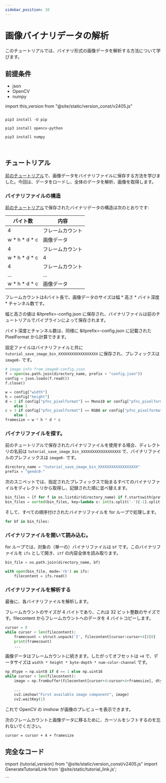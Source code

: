 ```yaml
---
sidebar_position: 10
---
```


# 画像バイナリデータの解析

このチュートリアルでは、バイナリ形式の画像データを解析する方法について学びます。

## 前提条件
 
* json
* OpenCV
* numpy

import this_version from "@site/static/version_const/v2405.js"

<pre>
<code class="language-bash">
pip3 install -U pip<br />
pip3 install opencv-python<br />
pip3 install numpy<br />
</code>
</pre>

## チュートリアル

[前のチュートリアル](save-image-bin)で、画像データをバイナリファイルに保存する方法を学びました。今回は、データをロードし、全体のデータを解析、画像を取得します。

### バイナリファイルの構造 

[前のチュートリアル](save-image-bin)で保存されたバイナリデータの構造は次のとおりです:

| バイト数 | 内容         |
|----------|--------------|
| 4        | フレームカウント   |
| w \* h \* d \* c | 画像データ |
| 4        | フレームカウント   |
| w \* h \* d \* c | 4          |
| 4        | フレームカウント   |
| ...      | ...        |
| w \* h \* d \* c | 画像データ |

フレームカウントは4バイト長で、画像データのサイズは幅 * 高さ * バイト深度 * チャンネル数です。

幅と高さの値は &ltprefix>-config.json に保存され、バイナリファイルは前のチュートリアルでパイプラインによって保存されます。

バイト深度とチャンネル数は、同様に &ltprefix>-config.json に記載された PixelFormat から計算できます。

設定ファイルはバイナリファイルと共に `tutorial_save_image_bin_XXXXXXXXXXXXXXXXXX` に保存され、プレフィックスは `image0-` です。

```python
# image info from image0-config.json
f = open(os.path.join(directory_name, prefix + "config.json"))
config = json.loads(f.read())
f.close()

w = config["width"]
h = config["height"]
d = 2 if config["pfnc_pixelformat"] == Mono10 or config["pfnc_pixelformat"] == Mono12 \
    else 1
c = 3 if config["pfnc_pixelformat"] == RGB8 or config["pfnc_pixelformat"] == BGR8 \
    else 1
framesize = w * h * d * c
```

### バイナリファイルを探す。   

前のチュートリアルで保存されたバイナリファイルを使用する場合、ディレクトリの名前は `tutorial_save_image_bin_XXXXXXXXXXXXXXXXXX` で、バイナリファイルのプレフィックスは `image0-` です。

```python
directory_name = "tutorial_save_image_bin_XXXXXXXXXXXXXXXXXX"
prefix = "gendc0-"
```

次のスニペットでは、指定されたプレフィックスで始まるすべてのバイナリファイルをディレクトリから取得し、記録された順に並べ替えます。

```python
bin_files = [f for f in os.listdir(directory_name) if f.startswith(prefix) and f.endswith(".bin")]
bin_files = sorted(bin_files, key=lambda s: int(s.split('-')[-1].split('.')[0]))
```

そして、すべての順序付けされたバイナリファイルを for ループで処理します。

```python
for bf in bin_files:
```

### バイナリファイルを開いて読み込む。  

for ループでは、対象の（単一の）バイナリファイルは `bf` です。このバイナリファイルを `ifs` として開き、`itf` の内容全体を読み取ります。

```python
bin_file = os.path.join(directory_name, bf)

with open(bin_file, mode='rb') as ifs:
    filecontent = ifs.read()
```

### バイナリファイルを解析する

最後に、各バイナリファイルを解析します。

フレームカウントのサイズが 4 バイトであり、これは 32 ビット整数のサイズです。filecontent からフレームカウントへのデータを 4 バイトコピーします。

```python
cursor = 0
while cursor < len(filecontent):
    framecount = struct.unpack('I', filecontent[cursor:cursor+4])[0]
    print(framecount)
    ...
```

画像データはフレームカウントに続きます。したがってオフセットは `+4` で、データサイズは `width * height * byte-depth * num-color-channel` です。

```python
np_dtype = np.uint8 if d == 1 else np.uint16
while cursor < len(filecontent):
    image = np.frombuffer(filecontent[cursor+4:cursor+4+framesize], dtype=np_dtype).reshape((h, w))

    ...
    cv2.imshow("First available image component", image)
    cv2.waitKey(1)
```

これで OpenCV の imshow が画像のプレビューを表示できます。

次のフレームカウントと画像データに移るために、カーソルをシフトするのを忘れないでください。

```
cursor = cursor + 4 + framesize
```

## 完全なコード

import {tutorial_version} from "@site/static/version_const/v2405.js"
import GenerateTutorialLink from '@site/static/tutorial_link.js';

<GenerateTutorialLink language="python" tag={tutorial_version} tutorialfile="tutorial5_parse_image_bin_data" />
```
